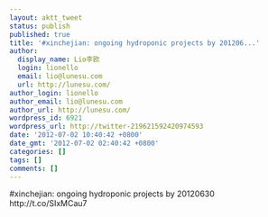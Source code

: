 ```yaml
---
layout: aktt_tweet
status: publish
published: true
title: '#xinchejian: ongoing hydroponic projects by 201206...'
author:
  display_name: Lio李欧
  login: lionello
  email: lio@lunesu.com
  url: http://lunesu.com/
author_login: lionello
author_email: lio@lunesu.com
author_url: http://lunesu.com/
wordpress_id: 6921
wordpress_url: http://twitter-219621592420974593
date: '2012-07-02 10:40:42 +0800'
date_gmt: '2012-07-02 02:40:42 +0800'
categories: []
tags: []
comments: []
---
```

<p>#xinchejian: ongoing hydroponic projects by 20120630 http:&#47;&#47;t.co&#47;SIxMCau7</p>
